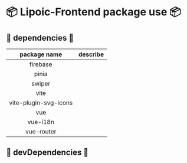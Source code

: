 # 📦 Lipoic-Frontend package use 📦

## 🚧 dependencies 🚧

|     package name      | describe |
| :-------------------: | -------- |
|       firebase        |          |
|         pinia         |          |
|        swiper         |          |
|         vite          |          |
| vite-plugin-svg-icons |          |
|          vue          |          |
|       vue-i18n        |          |
|      vue-router       |          |

## 🚨 devDependencies 🚨

<!--
@commitlint/cli
@types/node
@typescript-eslint/eslint-plugin
@typescript-eslint/parser
@vitejs/plugin-vue
c8
eslint
eslint-config-airbnb-base
eslint-config-prettier
eslint-plugin-import
eslint-plugin-prettier
eslint-plugin-vue
happy-dom
husky
lint-staged
postcss-html
postcss-scss
prettier
sass
stylelint
stylelint-config-html
stylelint-config-prettier
stylelint-config-standard
stylelint-order
stylelint-scss
typescript
vitest
vue-tsc
-->
